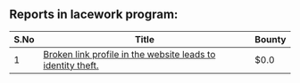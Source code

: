 ## Reports in lacework program:
| S.No | Title | Bounty |
| ---- | ----- | ------ |
| 1 | [Broken link profile in the website leads to identity theft.](https://hackerone.com/reports/1343733) | $0.0 |